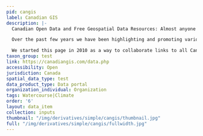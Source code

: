 ```yaml
---
pid: cangis
label: Canadian GIS
description: |-
  Canadian Open Data and Free Geospatial Data Resources: Almost anyone in the geospatial community would agree that a major part of any GIS project would be the data sets involved. The data can be in the form of vectors, rasters, aerial photography or statistical tabular data and most often the data component can be very costly or labor intensive. But it doesn’t always have to be that way, as there are plenty of great resources available that offer free Canadian open data that you can use with your geomatics projects to generate geospatial products. In fact more and more are popping up all over the web and some cities like Ottawa are even having contests to help promote the use of their data.

  Over the past few years we have been highlighting and promoting various cities and provinces in Canada that have done a great job providing Open Geospatial Data and geospatial applications to the public. During that time there has been plenty of great praise, feedback and emails regarding these efforts in helping to promote Canadian geospatial data and ensuring that everybody in the geomatics community knows where to find data for their projects.

  We started this page in 2010 as a way to collaborate links to all Canadian Open Data (sites that offer data downloads at no cost and without restrictions), free geospatial data, online web mapping applications and other sources of geospatial information (including National, Provincial and Municipal levels).
taxon_group: test
link: https://canadiangis.com/data.php
accessibility: Open
jurisdiction: Canada
spatial_data_type: test
data_product_type: Data portal
organization_individual: Organization
tags: Watercourse|Climate
order: '6'
layout: data_item
collection: inputs
thumbnail: "/img/derivatives/simple/cangis/thumbnail.jpg"
full: "/img/derivatives/simple/cangis/fullwidth.jpg"
---
```

